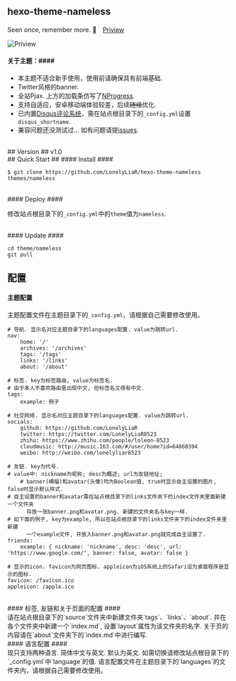 ## hexo-theme-nameless ##
Seen once, remember more. :clap:　[Priview](https://lonelyliar.github.io/)  

![Priview](http://i4.buimg.com/4851/d9ceb071e8366baa.png)

#### 关于主题：####
- 本主题不适合新手使用，使用前请确保具有前端基础.
- Twitter风格的banner.
- 全站Pjax. 上方的加载条仿写了[NProgress](https://github.com/rstacruz/nprogress).
- 支持自适应，安卓移动端体验较差，后续~~随缘~~优化.
- 已内置[Disqus评论系统](https://disqus.com)，需在站点根目录下的`_config.yml`设置`disqus_shortname`.
- 兼容问题还没测试过... 如有问题请提[issues](https://github.com/LonelyLiaR/hexo-theme-nameless/issues).

<br>
## Version ##
v1.0

<br>
## Quick Start ##
#### Install ####

`$ git clone https://github.com/LonelyLiaR/hexo-theme-nameless themes/nameless`

<br>
#### Deploy ####

修改站点根目录下的`_config.yml`中的`theme`值为`nameless`.

<br>
#### Update ####

	cd theme/nameless  
	git pull

## 配置 ##
#### 主题配置 ####

主题配置文件在主题目录下的`_config.yml`，请根据自己需要修改使用。  

	# 导航. 显示名对应主题目录下的languages配置. value为跳转url.
 	nav:
    	home: '/'
    	archives: '/archives'
    	tags: '/tags'
    	links: '/links'
    	about: '/about'

  	# 标签. key为标签路由, value为标签名.
    # 由于本人不喜欢路由里出现中文, 但标签名又得有中文.
  	tags:
    	example: 例子

  	# 社交网络. 显示名对应主题目录下的languages配置. value为跳转url.
  	socials:
    	github: https://github.com/LonelyLiaR
    	twitter: https://twitter.com/LonelyLiaR8523
    	zhihu: https://www.zhihu.com/people/loleon-8523
    	cloudmusic: http://music.163.com/#/user/home?id=64860394
        weibo: http://weibo.com/lonelyliar8523

  	# 友链. key为代号.
    # value中: nickname为昵称; desc为概述; url为友链地址;
		# banner(横幅)和avatar(头像)均为Boolean值, true时显示自主设置的图片, false时显示默认样式.
    # 自主设置的banner和avatar需在站点根目录下的links文件夹下的index文件夹里面新建一个文件夹
		  存放一张banner.png和avatar.png. 新建的文件夹名与key一样.
    # 如下面的例子, key为example, 所以在站点根目录下的links文件夹下的index文件夹里新建
		  一个example文件, 并放入banner.png和avatar.png就完成自主设置了.
  	friends:
    	example: { nickname: 'nickname', desc: 'desc', url: 'https://www.google.com/', banner: false, avatar: false }

  	# 显示的icon. favicon为网页图标. appleicon为iOS系统上的Safari设为桌面程序是显示的图标.
  	favicon: /favicon.ico
  	appleicon: /apple.ico

<br>
#### 标签, 友链和关于页面的配置 ####
<br>
请在站点根目录下的`source`文件夹中新建文件夹`tags`、`links`、`about`.  
并在各个文件夹中新建一个`index.md`, 设置`layout`属性为该文件夹的名字.  
关于页的内容请在`about`文件夹下的`index.md`中进行编写.

<br>
#### 语言配置 ####
<br>
现只支持两种语言. 简体中文与英文. 默认为英文.  
如需切换请修改站点根目录下的`_config.yml`中`language`的值.  
语言配置文件在主题目录下的`languages`的文件夹内，请根据自己需要修改使用。
